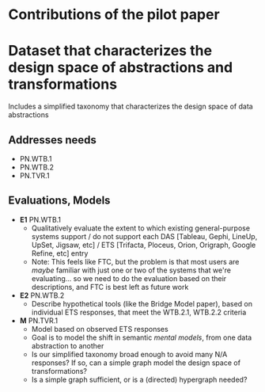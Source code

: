 Contributions of the pilot paper
================================

# Dataset that characterizes the design space of abstractions and transformations
Includes a simplified taxonomy that characterizes the design space of data abstractions

## Addresses needs
- PN.WTB.1
- PN.WTB.2
- PN.TVR.1

## Evaluations, Models
- **E1** PN.WTB.1
  - Qualitatively evaluate the extent to which existing general-purpose systems support / do not support each DAS [Tableau, Gephi, LineUp, UpSet, Jigsaw, etc] / ETS [Trifacta, Ploceus, Orion, Origraph, Google Refine, etc] entry
  - Note: This feels like FTC, but the problem is that most users are *maybe* familiar with just one or two of the systems that we're evaluating... so we need to do the evaluation based on their descriptions, and FTC is best left as future work
- **E2** PN.WTB.2
  - Describe hypothetical tools (like the Bridge Model paper), based on individual ETS responses, that meet the WTB.2.1, WTB.2.2 criteria
- **M** PN.TVR.1
  - Model based on observed ETS responses
  - Goal is to model the shift in semantic *mental models*, from one data abstraction to another
  - Is our simplified taxonomy broad enough to avoid many N/A responses? If so, can a simple graph model the design space of transformations?
  - Is a simple graph sufficient, or is a (directed) hypergraph needed?
